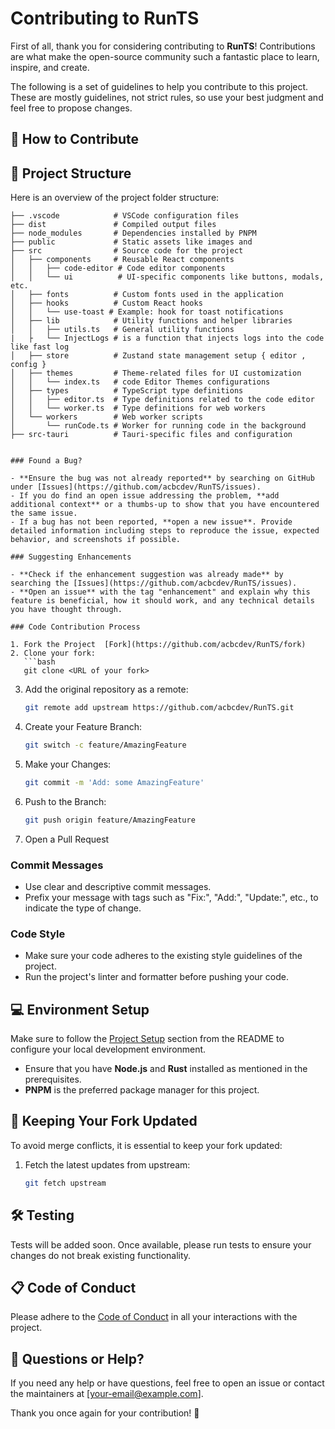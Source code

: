 # Contributing to RunTS

First of all, thank you for considering contributing to **RunTS**! Contributions are what make the open-source community such a fantastic place to learn, inspire, and create.

The following is a set of guidelines to help you contribute to this project. These are mostly guidelines, not strict rules, so use your best judgment and feel free to propose changes.

## 🌟 How to Contribute

## 📂 Project Structure
Here is an overview of the project folder structure:

```
├── .vscode            # VSCode configuration files
├── dist               # Compiled output files
├── node_modules       # Dependencies installed by PNPM
├── public             # Static assets like images and
├── src                # Source code for the project
│   ├── components     # Reusable React components
│   │   ├── code-editor # Code editor components
│   │   └── ui          # UI-specific components like buttons, modals, etc.
│   ├── fonts          # Custom fonts used in the application
│   ├── hooks          # Custom React hooks
│   │   └── use-toast # Example: hook for toast notifications
│   ├── lib            # Utility functions and helper libraries
│   │   ├── utils.ts   # General utility functions
|   ├   └── InjectLogs # is a function that injects logs into the code like fast log
│   ├── store          # Zustand state management setup { editor , config }
│   ├── themes         # Theme-related files for UI customization
│   │   └── index.ts   # code Editor Themes configurations
│   ├── types          # TypeScript type definitions
│   │   ├── editor.ts  # Type definitions related to the code editor
│   │   └── worker.ts  # Type definitions for web workers
│   └── workers        # Web worker scripts
│       └── runCode.ts # Worker for running code in the background
├── src-tauri          # Tauri-specific files and configuration


### Found a Bug?

- **Ensure the bug was not already reported** by searching on GitHub under [Issues](https://github.com/acbcdev/RunTS/issues).
- If you do find an open issue addressing the problem, **add additional context** or a thumbs-up to show that you have encountered the same issue.
- If a bug has not been reported, **open a new issue**. Provide detailed information including steps to reproduce the issue, expected behavior, and screenshots if possible.

### Suggesting Enhancements

- **Check if the enhancement suggestion was already made** by searching the [Issues](https://github.com/acbcdev/RunTS/issues).
- **Open an issue** with the tag "enhancement" and explain why this feature is beneficial, how it should work, and any technical details you have thought through.

### Code Contribution Process

1. Fork the Project  [Fork](https://github.com/acbcdev/RunTS/fork)
2. Clone your fork: 
   ```bash
   git clone <URL of your fork>
   ```
3. Add the original repository as a remote:
   ```bash
   git remote add upstream https://github.com/acbcdev/RunTS.git
   ```
4. Create your Feature Branch:
   ```bash
   git switch -c feature/AmazingFeature
   ```
5. Make your Changes:
   ```bash
   git commit -m 'Add: some AmazingFeature'
   ```
6. Push to the Branch:
   ```bash
   git push origin feature/AmazingFeature
   ```
7. Open a Pull Request

### Commit Messages
- Use clear and descriptive commit messages.
- Prefix your message with tags such as "Fix:", "Add:", "Update:", etc., to indicate the type of change.

### Code Style
- Make sure your code adheres to the existing style guidelines of the project.
- Run the project's linter and formatter before pushing your code.

## 💻 Environment Setup

Make sure to follow the [Project Setup](README.md#project-setup) section from the README to configure your local development environment.

- Ensure that you have **Node.js** and **Rust** installed as mentioned in the prerequisites.
- **PNPM** is the preferred package manager for this project.

## 🔄 Keeping Your Fork Updated
To avoid merge conflicts, it is essential to keep your fork updated:
1. Fetch the latest updates from upstream:
   ```bash
   git fetch upstream
   ```

## 🛠 Testing
Tests will be added soon. Once available, please run tests to ensure your changes do not break existing functionality.

## 📋 Code of Conduct
Please adhere to the [Code of Conduct](CODE_OF_CONDUCT.md) in all your interactions with the project.

## 💌 Questions or Help?
If you need any help or have questions, feel free to open an issue or contact the maintainers at [your-email@example.com].

Thank you once again for your contribution! 🎉
